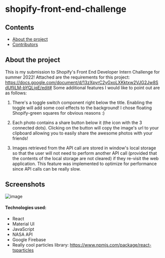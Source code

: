 # shopify-front-end-challenge

## Contents

* [About the project](#about-the-project)
* [Contributors](#contributors)

## About the project
This is my submission to Shopify's Front End Developer Intern Challenge for summer 2022! Attached are the requirements for this project: 
https://docs.google.com/document/d/13zXpyrC2yGxoLXKktxw2VJG2Jw8SdUfliLM-bYQLjqE/edit#
Some additional features I would like to point out are as follows:

1) There's a toggle switch component right below the title. Enabling the toggle will add some cool effects to the background! I chose 
floating Shopify-green squares for obvious reasons :)

2) Each photo contains a share button below it (the icon with the 3 connected dots). Clicking on the button will copy the image's url to your clipboard allowing you to easily share the awesome photos with your friends!

3) Images retrieved from the API call are stored in window's local storage so that the user will not need to perform another API call (provided that the contents of the local storage are not cleared) if they re-visit the web application. This feature was implemented to optimize for performance since API calls can be really slow.

## Screenshots
![image](https://user-images.githubusercontent.com/46267622/148666783-3d9fa0ba-9776-4149-b6e3-a19f0b7aa4e4.png)

#### Technologies used:
- React
- Material UI
- JavaScript
- NASA API
- Google Firebase
- Really cool particles library: https://www.npmjs.com/package/react-tsparticles
